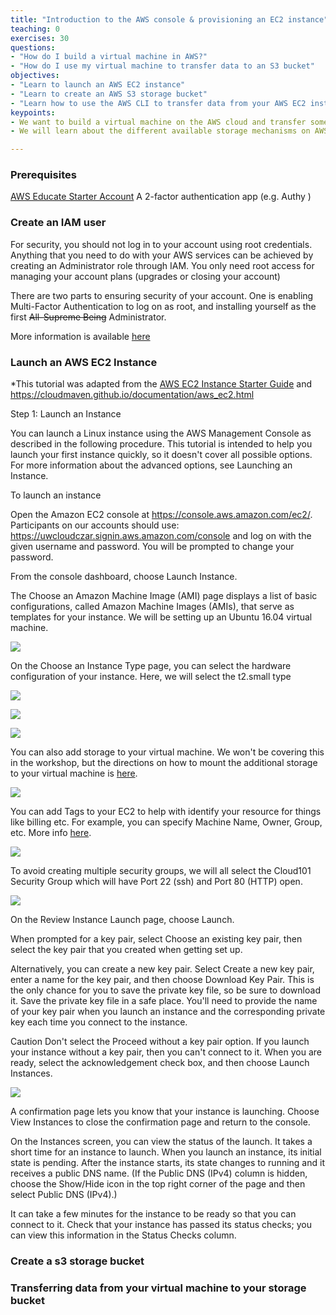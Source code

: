 ```yaml
---
title: "Introduction to the AWS console & provisioning an EC2 instance"
teaching: 0
exercises: 30
questions:
- "How do I build a virtual machine in AWS?"
- "How do I use my virtual machine to transfer data to an S3 bucket"
objectives:
- "Learn to launch an AWS EC2 instance"
- "Learn to create an AWS S3 storage bucket"
- "Learn how to use the AWS CLI to transfer data from your AWS EC2 instance to the S3 storage bucket"
keypoints:
- We want to build a virtual machine on the AWS cloud and transfer some data into storage.
- We will learn about the different available storage mechanisms on AWS

---
```


### Prerequisites
[AWS Educate Starter Account](https://www.awseducate.com/Application)
A 2-factor authentication app (e.g. Authy ) 

### Create an IAM user
For security, you should not log in to your account using root credentials. Anything that you need to do with your AWS services can be achieved by creating an Administrator role through IAM. You only need root access for managing your account plans (upgrades or closing your account)

There are two parts to ensuring security of your account. One is enabling Multi-Factor Authentication to log on as root, and installing yourself as the first ~~All-Supreme Being~~ Administrator. 

More information is available [here](http://docs.aws.amazon.com/AWSEC2/latest/UserGuide/get-set-up-for-amazon-ec2.html)

### Launch an AWS EC2 Instance
*This tutorial was adapted from the [AWS EC2 Instance Starter Guide](http://docs.aws.amazon.com/AWSEC2/latest/UserGuide/EC2_GetStarted.html) and https://cloudmaven.github.io/documentation/aws_ec2.html

Step 1: Launch an Instance

You can launch a Linux instance using the AWS Management Console as described in the following procedure. This tutorial is intended to help you launch your first instance quickly, so it doesn't cover all possible options. For more information about the advanced options, see Launching an Instance.

To launch an instance

Open the Amazon EC2 console at https://console.aws.amazon.com/ec2/.
Participants on our accounts should use: https://uwcloudczar.signin.aws.amazon.com/console and log on with the given username and password. You will be prompted to change your password. 

From the console dashboard, choose Launch Instance.

The Choose an Amazon Machine Image (AMI) page displays a list of basic configurations, called Amazon Machine Images (AMIs), that serve as templates for your instance. We will be setting up an Ubuntu 16.04 virtual machine. 

![](/cloud101_cloudproviders/fig/01-aws-intro-0001.png)

On the Choose an Instance Type page, you can select the hardware configuration of your instance. Here, we will select the t2.small type

![](/cloud101_cloudproviders/fig/01-aws-intro-0002.png)

![](/cloud101_cloudproviders/fig/01-aws-intro-0003.png)

![](/cloud101_cloudproviders/fig/01-aws-intro-0004.png)


You can also add storage to your virtual machine. We won't be covering this in the workshop, but the directions on how to mount the additional storage to your virtual machine is [here](https://cloudmaven.github.io/documentation/aws_ec2.html#mounting-the-attached-volume). 

![](/cloud101_cloudproviders/fig/01-aws-intro-0005.png)

You can add Tags to your EC2 to help with identify your resource for things like billing etc. For example, you can specify Machine Name, Owner, Group, etc. More info [here](http://docs.aws.amazon.com/AWSEC2/latest/UserGuide/Using_Tags.html#tag-basics).

![](/cloud101_cloudproviders/fig/01-aws-intro-0006.png)


To avoid creating multiple security groups, we will all select the Cloud101 Security Group which will have Port 22 (ssh) and Port 80 (HTTP) open. 

![](/cloud101_cloudproviders/fig/01-aws-intro-0007.png)


On the Review Instance Launch page, choose Launch.

When prompted for a key pair, select Choose an existing key pair, then select the key pair that you created when getting set up.

Alternatively, you can create a new key pair. Select Create a new key pair, enter a name for the key pair, and then choose Download Key Pair. This is the only chance for you to save the private key file, so be sure to download it. Save the private key file in a safe place. You'll need to provide the name of your key pair when you launch an instance and the corresponding private key each time you connect to the instance.

Caution
Don't select the Proceed without a key pair option. If you launch your instance without a key pair, then you can't connect to it.
When you are ready, select the acknowledgement check box, and then choose Launch Instances.

![](/cloud101_cloudproviders/fig/01-aws-intro-0008.png)

A confirmation page lets you know that your instance is launching. Choose View Instances to close the confirmation page and return to the console.

On the Instances screen, you can view the status of the launch. It takes a short time for an instance to launch. When you launch an instance, its initial state is pending. After the instance starts, its state changes to running and it receives a public DNS name. (If the Public DNS (IPv4) column is hidden, choose the Show/Hide icon in the top right corner of the page and then select Public DNS (IPv4).)

It can take a few minutes for the instance to be ready so that you can connect to it. Check that your instance has passed its status checks; you can view this information in the Status Checks column.


### Create a s3 storage bucket



### Transferring data from your virtual machine to your storage bucket


